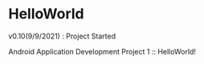 # HelloWorld
v0.10(9/9/2021) : Project Started

Android Application Development
Project 1 :: HelloWorld!

